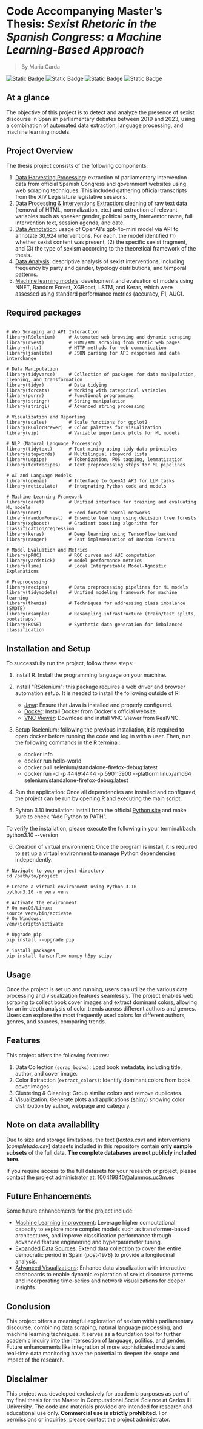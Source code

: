  # Code Accompanying Master’s Thesis: *Sexist Rhetoric in the Spanish Congress: a Machine Learning-Based Approach*

> By Maria Carda 

![Static Badge](https://img.shields.io/badge/R_code-%23276DC3?logo=R&labelColor=white&logoColor=%23276DC3) ![Static Badge](https://img.shields.io/badge/HTML-grey?logo=htmx&logoColor=gray&labelColor=white) ![Static Badge](https://img.shields.io/badge/CSS-blue?logo=htmx&logoColor=gray&labelColor=white) ![Static Badge](https://img.shields.io/badge/tidyverse-R_package-%23276DC3?logo=Tidyverse&logoColor=black&labelColor=white&color=%23276DC3)

## At a glance

The objective of this project is to detect and analyze the presence of sexist discourse in Spanish parliamentary debates between 2019 and 2023, using a combination of automated data extraction, language processing, and machine learning models.

## Project Overview

The thesis project consists of the following components:

1.  <u>Data Harvesting Processing</u>: extraction of parliamentary intervention data from official Spanish Congress and government websites using web scraping techniques. This included gathering official transcripts from the XIV Legislature legislative sessions.
2.  <u>Data Processing & Interventions Extraction</u>: cleaning of raw text data (removal of HTML, normalization, etc.) and extraction of relevant variables such as speaker gender, political party, interventor name, full intervention text, session agenda, and date. 
3.  <u>Data Annotation</u>: usage of OpenAI's gpt-4o-mini model via API to annotate 30,924 interventions. For each, the model identified (1) whether sexist content was present, (2) the specific sexist fragment, and (3) the type of sexism according to the theoretical framework of the thesis.
4.  <u>Data Analysis</u>: descriptive analysis of sexist interventions, including frequency by party and gender, typology distributions, and temporal patterns. 
4.  <u>Machine learning models</u>: development and evaluation of models using NNET, Random Forest, XGBoost, LSTM, and Keras, which were assessed using standard performance metrics (accuracy, F1, AUC).

## Required packages

```{r}

# Web Scraping and API Interaction
library(RSelenium)     # Automated web browsing and dynamic scraping
library(rvest)         # HTML/XML scraping from static web pages
library(httr)          # HTTP methods for web communication
library(jsonlite)      # JSON parsing for API responses and data interchange

# Data Manipulation 
library(tidyverse)     # Collection of packages for data manipulation, cleaning, and transformation
library(tidyr)         # Data tidying 
library(forcats)       # Working with categorical variables 
library(purrr)         # Functional programming 
library(stringr)       # String manipulation 
library(stringi)       # Advanced string processing

# Visualization and Reporting
library(scales)        # Scale functions for ggplot2 
library(RColorBrewer)  # Color palettes for visualization
library(vip)           # Variable importance plots for ML models

# NLP (Natural Language Processing)
library(tidytext)      # Text mining using tidy data principles
library(stopwords)     # Multilingual stopword lists
library(udpipe)        # Tokenization, POS tagging, lemmatization
library(textrecipes)   # Text preprocessing steps for ML pipelines

# AI and Language Models
library(openai)        # Interface to OpenAI API for LLM tasks
library(reticulate)    # Integrating Python code and models

# Machine Learning Framework
library(caret)         # Unified interface for training and evaluating ML models
library(nnet)          # Feed-forward neural networks
library(randomForest)  # Ensemble learning using decision tree forests
library(xgboost)       # Gradient boosting algorithm for classification/regression
library(keras)         # Deep learning using TensorFlow backend
library(ranger)        # Fast implementation of Random Forests

# Model Evaluation and Metrics
library(pROC)          # ROC curves and AUC computation
library(yardstick)     # model performance metrics
library(lime)          # Local Interpretable Model-Agnostic Explanations

# Preprocessing
library(recipes)       # Data preprocessing pipelines for ML models
library(tidymodels)    # Unified modeling framework for machine learning
library(themis)        # Techniques for addressing class imbalance (SMOTE)
library(rsample)       # Resampling infrastructure (train/test splits, bootstraps)
library(ROSE)          # Synthetic data generation for imbalanced classification
```

## Installation and Setup

To successfully run the project, follow these steps:

1.  Install R: Install the programming language on your machine.

2.  Install "RSelenium": this package requires a web driver and browser automation setup. It is needed to install the following outside of R:

    -   [Java](https://www.java.com/es/download/manual.jsp): Ensure that Java is installed and properly configured.
    -   [Docker](https://www.docker.com/products/docker-desktop/): Install Docker from Docker's official website.
    -   [VNC Viewer](https://www.realvnc.com/es/connect/download/viewer/): Download and install VNC Viewer from RealVNC.

3.  Setup Rselenium: following the previous installation, it is required to open docker before running the code and log in with a user. Then, run the following commands in the R terminal:

    -   docker info
    -   docker run hello-world
    -   docker pull selenium/standalone-firefox-debug:latest
    -   docker run -d -p 4449:4444 -p 5901:5900 --platform linux/amd64 selenium/standalone-firefox-debug:latest

4.  Run the application: Once all dependencies are installed and configured, the project can be run by opening R and executing the main script.

5. Pyhton 3.10 installation: Install from the official [Python site](https://www.python.org/downloads/release/python-3100/)
and make sure to check “Add Python to PATH”.

To verify the installation, please execute the following in your terminal/bash: python3.10 --version

6. Creation of virtual environment: Once the program is install, it is required to set up a virtual environment to manage Python dependencies independently.

```{bash}
# Navigate to your project directory
cd /path/to/project

# Create a virtual environment using Python 3.10
python3.10 -m venv venv

# Activate the environment
# On macOS/Linux:
source venv/bin/activate
# On Windows:
venv\Scripts\activate

# Upgrade pip
pip install --upgrade pip

# install packages
pip install tensorflow numpy h5py scipy

```

## Usage

Once the project is set up and running, users can utilize the various data processing and visualization features seamlessly. The project enables web scraping to collect book cover images and extract dominant colors, allowing for an in-depth analysis of color trends across different authors and genres. Users can explore the most frequently used colors for different authors, genres, and sources, comparing trends.

## Features

This project offers the following features:

1.  Data Collection (`scrap_books)`: Load book metadata, including title, author, and cover image.
2.  Color Extraction (`extract_colors)`: Identify dominant colors from book cover images.
3.  Clustering & Cleaning: Group similar colors and remove duplicates.
4.  Visualization: Generate plots and applications ([shiny](https://mariacarda.shinyapps.io/data_harvesting_books/)) showing color distribution by author, webpage and category.

## Note on data availability

Due to size and storage limitations, the text (*textos.csv*) and interventions (*completado.csv*) datasets included in this repository contain **only sample subsets** of the full data. **The complete databases are not publicly included here**.

If you require access to the full datasets for your research or project, please contact the project administrator at: 100419840@alumnos.uc3m.es

## Future Enhancements

Some future enhancements for the project include:

-   <u>Machine Learning improvement</u>: Leverage higher computational capacity to explore more complex models such as transformer-based architectures, and improve classification performance through advanced feature engineering and hyperparameter tuning.
-   <u>Expanded Data Sources</u>: Extend data collection to cover the entire democratic period in Spain (post-1978) to provide a longitudinal analysis.
-   <u>Advanced Visualizations</u>: Enhance data visualization with interactive dashboards to enable dynamic exploration of sexist discourse patterns and incorporating time-series and network visualizations for deeper insights.

## Conclusion

This project offers a meaningful exploration of sexism within parliamentary discourse, combining data scraping, natural language processing, and machine learning techniques. It serves as a foundation tool for further academic inquiry into the intersection of language, politics, and gender. Future enhancements like integration of more sophisticated models and real-time data monitoring have the potential to deepen the scope and impact of the research.

## Disclaimer

This project was developed exclusively for academic purposes as part of my final thesis for the Master in Computational Social Science at Carlos III University. The code and materials provided are intended for research and educational use only. **Commercial use is strictly prohibited**. For permissions or inquiries, please contact the project administrator.
